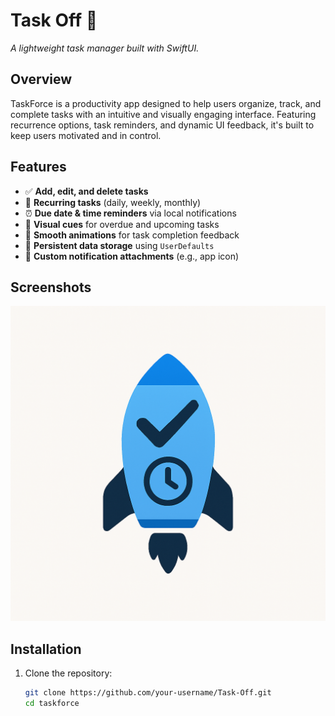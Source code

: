 # Task Off 📝  
*A lightweight task manager built with SwiftUI.*

## Overview

TaskForce is a productivity app designed to help users organize, track, and complete tasks with an intuitive and visually engaging interface. Featuring recurrence options, task reminders, and dynamic UI feedback, it's built to keep users motivated and in control.

## Features

- ✅ **Add, edit, and delete tasks**  
- 🔁 **Recurring tasks** (daily, weekly, monthly)  
- ⏰ **Due date & time reminders** via local notifications  
- 🎨 **Visual cues** for overdue and upcoming tasks  
- 🧠 **Smooth animations** for task completion feedback  
- 📅 **Persistent data storage** using `UserDefaults`  
- 🔔 **Custom notification attachments** (e.g., app icon)  

## Screenshots

![App Store Preview](appstore.png)

## Installation

1. Clone the repository:

   ```bash
   git clone https://github.com/your-username/Task-Off.git
   cd taskforce
